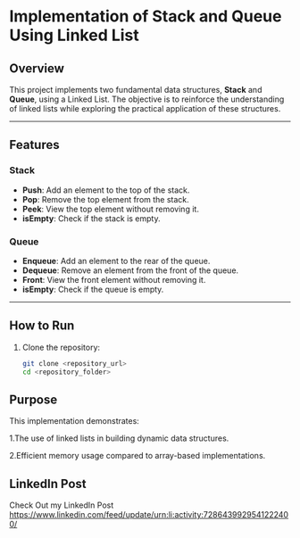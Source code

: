 # Implementation of Stack and Queue Using Linked List

## **Overview**
This project implements two fundamental data structures, **Stack** and **Queue**, using a Linked List. The objective is to reinforce the understanding of linked lists while exploring the practical application of these structures.

---

## **Features**
### Stack
- **Push**: Add an element to the top of the stack.
- **Pop**: Remove the top element from the stack.
- **Peek**: View the top element without removing it.
- **isEmpty**: Check if the stack is empty.

### Queue
- **Enqueue**: Add an element to the rear of the queue.
- **Dequeue**: Remove an element from the front of the queue.
- **Front**: View the front element without removing it.
- **isEmpty**: Check if the queue is empty.

---

## **How to Run**
1. Clone the repository:
   ```bash
   git clone <repository_url>
   cd <repository_folder>

## **Purpose**
This implementation demonstrates:

1.The use of linked lists in building dynamic data structures.

2.Efficient memory usage compared to array-based implementations.

## **LinkedIn Post**
Check Out my LinkedIn Post https://www.linkedin.com/feed/update/urn:li:activity:7286439929541222400/

